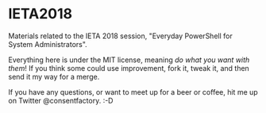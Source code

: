 # IETA2018
Materials related to the IETA 2018 session, "Everyday PowerShell for System Administrators". 

Everything here is under the MIT license, meaning *do what you want with them*! If you think some could use improvement,
fork it, tweak it, and then send it my way for a merge. 

If you have any questions, or want to meet up for a beer or coffee, hit me up on Twitter @consentfactory. :-D

